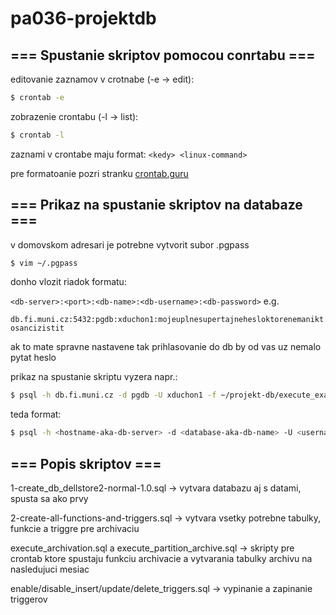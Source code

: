 # pa036-projektdb
## === Spustanie skriptov pomocou conrtabu ===

editovanie zaznamov v crotnabe (-e -> edit):
```sh
$ crontab -e
```

zobrazenie crontabu (-l -> list):
```sh
$ crontab -l
```

zaznami v crontabe maju format:
```<kedy> <linux-command>```

pre formatoanie <kedy> pozri stranku [crontab.guru](https://crontab.guru/)

## === Prikaz na spustanie skriptov na databaze ===

v domovskom adresari je potrebne vytvorit subor .pgpass
```sh
$ vim ~/.pgpass
```

donho vlozit riadok formatu:

```<db-server>:<port>:<db-name>:<db-username>:<db-password>```
e.g.

```db.fi.muni.cz:5432:pgdb:xduchon1:mojeuplnesupertajnehesloktorenemaniktosancizistit```

ak to mate spravne nastavene tak prihlasovanie do db by od vas uz nemalo pytat heslo

prikaz na spustanie skriptu vyzera napr.:
```sh
$ psql -h db.fi.muni.cz -d pgdb -U xduchon1 -f ~/projekt-db/execute_example.sql
```

teda format:
```sh
$ psql -h <hostname-aka-db-server> -d <database-aka-db-name> -U <username> -f <file-to-execute>
```

## === Popis skriptov ===

1-create_db_dellstore2-normal-1.0.sql -> vytvara databazu aj s datami, spusta sa ako prvy

2-create-all-functions-and-triggers.sql -> vytvara vsetky potrebne tabulky, funkcie a triggre pre archivaciu

execute_archivation.sql a execute_partition_archive.sql -> skripty pre crontab ktore spustaju funkciu archivacie a vytvarania tabulky archivu na nasledujuci mesiac

enable/disable_insert/update/delete_triggers.sql  -> vypinanie a zapinanie triggerov
